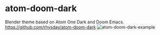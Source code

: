 # atom-doom-dark
Blender theme based on Atom One Dark and Doom Emacs.
https://github.com/rhysday/atom-doom-dark
![atom-doom-dark-example](https://user-images.githubusercontent.com/37921982/139929768-13e8ef29-c6ad-46ab-8371-bc267511d31b.png)
